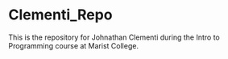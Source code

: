 # Clementi_Repo
This is the repository for Johnathan Clementi during the Intro to Programming course at Marist College.
